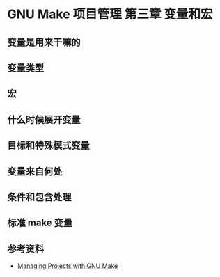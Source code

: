 # GNU Make 项目管理 第三章 变量和宏

[annotation]: <id> (9d9e86bc-196b-4e14-a433-56b7d5a2afeb)
[annotation]: <status> (protect)
[annotation]: <create_time> (2021-04-18 19:13:11)
[annotation]: <category> (读书笔记)
[annotation]: <tags> (Make|Makefile|GNU)
[annotation]: <topic> (GNU Make 项目管理)
[annotation]: <index> (3)
[annotation]: <comments> (true)
[annotation]: <url> (http://blog.ccyg.studio/article/9d9e86bc-196b-4e14-a433-56b7d5a2afeb)

## 变量是用来干嘛的

## 变量类型

## 宏

## 什么时候展开变量

## 目标和特殊模式变量

## 变量来自何处

## 条件和包含处理

## 标准 make 变量

## 参考资料

- [Managing Projects with GNU Make](https://book.douban.com/subject/1850994/)
